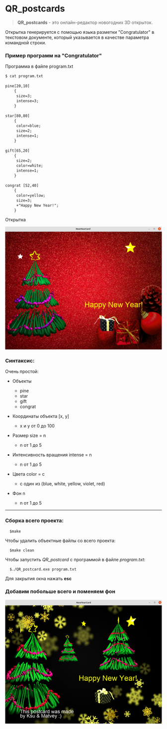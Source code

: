 # QR_postcards

> **QR_postcards** - это онлайн-редактор новогодних 3D открыток. 

Открытка генерируется с помощью языка разметки "Congratulator" в текстовом документе, который указывается в качестве параметра командной строки.

 ### Пример программ на "Congratulator"

Программа в файле program.txt
```
$ cat program.txt

pine[20,10]
    {
     size=3;
     intense=3;
    }

star[80,80]
    {
     color=blue;
     size=2;
     intense=1;
    }

gift[65,20]
    {
     size=2;
     color=white;
     intense=1;
    }

congrat [52,40]
    {
     color=yellow;
     size=3;
     +"Happy New Year!";
    }

  ```
Открытка 

![example](picture/postcard.png)  


 ### Синтаксис:

Очень простой:

+ Объекты
  + pine
  + star
  + gift
  + congrat

+ Координаты объекта \[x, y\]  

  + x и у от 0 до 100

+ Размер size = n

  + n от 1 до 5 

+ Интенсивность вращения intense = n

  + n от 1 до 5  

+ Цвета color = c

  + с один из (blue, white, yellow, violet, red)  

+ Фон n

  + n от 1 до 5  



-----------------------------------------------------------------------------


 ### Сборка всего проекта:  
```
  $make
```
 Чтобы удалить объектные файлы со всего проекта:  
```
  $make clean
```

 Чтобы запустить *QR_postcard* с программой в файле *program.txt*:
``` 
  $./QR_postcard.exe program.txt
``` 

Для закрытия окна нажать **esc**


### Добавим побольше всего и поменяем фон

![example](picture/postcard2.png)  




